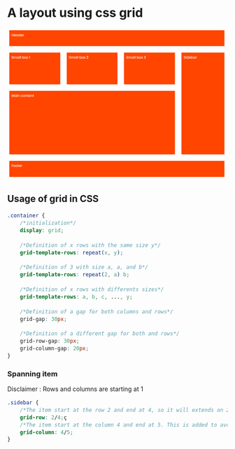 # A layout using css grid

![Résultat](https://github.com/fotsoclaude/grid-example/blob/main/result.png)

## Usage of grid in CSS

```css
.container {
    /*initialization*/
    display: grid;

    /*Definition of x rows with the same size y*/
    grid-template-rows: repeat(x, y);

    /*Definition of 3 with size a, a, and b*/
    grid-template-rows: repeat(2, a) b;

    /*Definition of x rows with differents sizes*/
    grid-template-rows: a, b, c, ..., y;

    /*Definition of a gap for both columns and rows*/
    grid-gap: 30px;

    /*Definition of a different gap for both and rows*/
    grid-row-gap: 30px;
    grid-column-gap: 20px;
}
```

### Spanning item
Disclaimer : Rows and columns are starting at 1
```css
.sidebar {
    /*The item start at the row 2 and end at 4, so it will extends on 2 rows*/
    grid-row: 2/4;ç
    /*The item start at the column 4 and end at 5. This is added to avoid the position of the item at the beginning of the row*/
    grid-column: 4/5;
}
```
